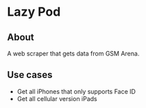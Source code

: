 # Lazy Pod

## About
A web scraper that gets data from GSM Arena.

## Use cases
- Get all iPhones that only supports Face ID
- Get all cellular version iPads
